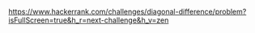 https://www.hackerrank.com/challenges/diagonal-difference/problem?isFullScreen=true&h_r=next-challenge&h_v=zen
